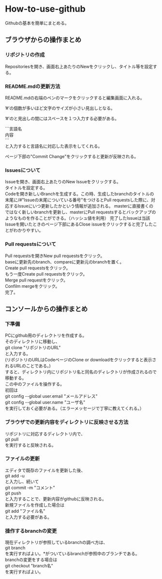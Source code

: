 # How-to-use-github
Githubの基本を簡単にまとめる。

## ブラウザからの操作まとめ

### リポジトリの作成
Repositoriesを開き、画面右上あたりのNewをクリックし、タイトル等を設定する。

### README.mdの更新方法
README.mdの右端のペンのマークをクリックすると編集画面に入れる。  

’#’の個数が多いほど文字のサイズが小さい見出しとなる。  

’#’のと見出しの間にはスペースを１つ入力する必要がある。  

\`\`\`言語名  
内容  
\`\`\`  
と入力すると言語名に対応した表示をしてくれる。  

ページ下部の"Commit Change"をクリックすると更新が反映される。  

### Issuesについて
Issueを開き、画面右上あたりのNew Issueをクリックする。  
タイトルを設定する。  
Codeを開き新しいBranchを生成する。この時、生成したbranchのタイトルの末尾に/#"Issueの末尾についている番号"をつけるとPull requestsした際に、対応するIssueにいつ更新したかという情報が追加される。
masterに直接書くのではなく新しいbranchを更新し、masterにPull requestsするとバックアップのようなものを作ることができる。（ハッシュ値を利用） 
完了したIssueは当該Issueを開いたときのページ下部にあるClose issueをクリックすると完了したことがわかりやすい。

### Pull requestsについて
Pull requestsを開きNew pull requestsをクリック。  
baseに更新先のbranch、compareに更新元のbranchを置く。  
Create pull requestsをクリック。  
もう一度Create pull requestsをクリック。  
Merge pull requestをクリック。  
Confilm mergeをクリック。  
完了。

## コンソールからの操作まとめ

### 下準備
PCにgithub用のディレクトリを作成する。  
そのディレクトリに移動し、  
git clone "リポジトリのURL"  
と入力する。  
(リポジトリのURLはCodeページのClone or downloadをクリックすると表示されるURLのことである。)  
すると、ディレクトリ内にリポジトリ名と同名のディレクトリが作成されるので移動する。  
この中のファイルを操作する。  
初回は  
git config --global user.email "メールアドレス"  
git config --global user.name "ユーザ名"  
を実行しておく必要がある。（エラーメッセージで丁寧に教えてくれる。）  

### ブラウザでの更新内容をディレクトリに反映させる方法
リポジトリに対応するディレクトリ内で、  
git pull  
を実行すると反映される。

### ファイルの更新
エディタで既存のファイルを更新した後、  
git add -u  
と入力し、続いて  
git commit -m "コメント"  
git push  
と入力することで、更新内容がgithubに反映される。  
新規ファイルを作成した場合は  
git add "ファイル名"  
と入力する必要がある。

### 操作するbranchの変更
現在ディレクトリが参照しているbranchの調べ方は、  
git branch  
を実行すればよい。\*がついているbranchが参照中のブランチである。  
branchの変更をする場合は  
git checkout "branch名"  
を実行すればよい。

